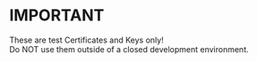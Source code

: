 # IMPORTANT
These are test Certificates and Keys only!<br/>
Do NOT use them outside of a closed development environment.
